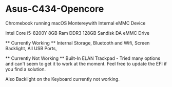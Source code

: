 # Asus-C434-Opencore
Chromebook running macOS Montereywith Internal eMMC Device

Intel Core i5-8200Y
8GB Ram DDR3
128GB Sandisk DA eMMC Drive

** Currently Working **
Internal Storage,
Bluetooth and Wifi,
Screen Backlight,
All USB Ports,

** Currently Not Working **
Built-In ELAN Trackpad - Tried many options and can't seem to get it to work at the moment.
Feel free to update the EFI if you find a solution.

Also Backlight on the Keyboard currently not working.



